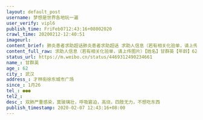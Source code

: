 ```yaml
---
layout: default_post
username: 梦想是世界各地玩一遍
user_verify: vipl6
publish_time: FriFeb0712:43:16+08002020
crawl_time: 20200212-12:40:51
imageurl: 
content_brief: 肺炎患者求助超话肺炎患者求助超话 求助人信息（若有相关化验单，请上传图片）【姓名】甘群英【年龄】62【所在城市】武汉【所在小区、社区】才林街徐东城市广场【患病时间】1月26【联系方式】●●●【其他紧急联系人】【病情描述】双肺严重感染，莫玻璃壮，呼吸窘迫，高烧，四肢 ...全文
content_full_raw: 求助人信息（若有相关化验单，请上传图片）【姓名】甘群英【年龄】62【所在城市】武汉【所在小区、社区】才林街徐东城市广场【患病时间】1月26【联系方式】●●●【其他紧急联系人】【病情描述】双肺严重感染，莫玻璃壮，呼吸窘迫，高烧，四肢无力，不想吃东西
status_url: https://m.weibo.cn/status/4469312490234661
name_: 甘群英
age_: 62
city_: 武汉
address_: 才林街徐东城市广场
since_: 1月26
tel_: ●●●
tel2_: 
desc_: 双肺严重感染，莫玻璃壮，呼吸窘迫，高烧，四肢无力，不想吃东西
publish_timestamp: 2020-02-07 12:43:16+08:00
---
```

